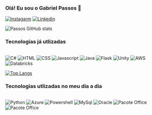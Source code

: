 
### Olá! Eu sou o Gabriel Passos 👋

[![Instagarm](https://img.shields.io/badge/Instagram-E4405F?style=for-the-badge&logo=instagram&logoColor=white)](https://www.instagram.com/gabriel.passos27/)
[![Linkedin](https://img.shields.io/badge/LinkedIn-0077B5?style=for-the-badge&logo=linkedin&logoColor=white)](https://www.linkedin.com/in/gabriel-de-souza-passos-4004a01b8/)

![Passos GitHub stats](https://github-readme-stats-woad-delta-32.vercel.app/api?username=EastBeng&show_icons=true&theme=dracula)

### Tecnologias já utlizadas

<div style="dispplay: inline_block"><br/>
<img align="center "alt="C#" src="https://img.shields.io/badge/C%23-239120?style=for-the-badge&logo=c-sharp&logoColor=white"/>
<img align="center "alt="HTML" src="https://img.shields.io/badge/HTML-239120?style=for-the-badge&logo=html5&logoColor=white"/>
<img align="center "alt="CSS" src="https://img.shields.io/badge/CSS-239120?&style=for-the-badge&logo=css3&logoColor=white"/>
<img align="center "alt="Javascript" src="https://img.shields.io/badge/JavaScript-F7DF1E?style=for-the-badge&logo=javascript&logoColor=black"/>
<img align="center "alt="Java" src="https://img.shields.io/badge/Java-ED8B00?style=for-the-badge&logo=openjdk&logoColor=white"/>
<img align="center "alt="Flask" src="https://img.shields.io/badge/Flask-000000?style=for-the-badge&logo=flask&logoColor=white"/>
<img align="center "alt="Unity" src="https://img.shields.io/badge/Unity-100000?style=for-the-badge&logo=unity&logoColor=white"/>
<img align="center "alt="AWS" src="https://img.shields.io/badge/Amazon_AWS-232F3E?style=for-the-badge&logo=amazon-aws&logoColor=white"/>
<img align="center "alt="Databricks" src="https://img.shields.io/badge/Databricks-FF3621?style=for-the-badge&logo=Databricks&logoColor=white"/>
</div>


[![Top Langs](https://github-readme-stats-woad-delta-32.vercel.app/api/top-langs/?username=EastBeng)](https://github.com/EastBeng/github-readme-stats)



### Tecnologias utlizadas no meu dia a dia

<div style="dispplay: inline_block"><br/>
<img align="center "alt="Python" src="https://img.shields.io/badge/Python-3776AB?style=for-the-badge&logo=python&logoColor=white"/>
<img align="center "alt="Azure" src="https://img.shields.io/badge/Microsoft_Azure-0089D6?style=for-the-badge&logo=microsoft-azure&logoColor=white"/>
<img align="center "alt="Powershell" src="https://img.shields.io/badge/Powershell-2CA5E0?style=for-the-badge&logo=powershell&logoColor=white"/>
<img align="center "alt="MySql" src="https://img.shields.io/badge/MySQL-005C84?style=for-the-badge&logo=mysql&logoColor=white"/>
<img align="center "alt="Oracle" src="https://img.shields.io/badge/Oracle-F80000?style=for-the-badge&logo=Oracle&logoColor=white"/>
<img align="center "alt="Pacote Office" src="https://img.shields.io/badge/Microsoft_Office-D83B01?style=for-the-badge&logo=microsoft-office&logoColor=white"/>
<img align="center "alt="Pacote Office" src="https://img.shields.io/badge/Azure_DevOps-0078D7?style=for-the-badge&logo=azure-devops&logoColor=white"/>
 

</div>

